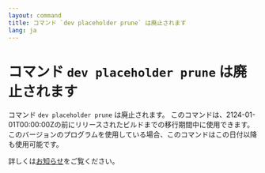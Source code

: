 ```yaml
---
layout: command
title: コマンド `dev placeholder prune` は廃止されます
lang: ja
---
```


# コマンド `dev placeholder prune` は廃止されます

コマンド `dev placeholder prune` は廃止されます。
このコマンドは、2124-01-01T00:00:00Zの前にリリースされたビルドまでの移行期間中に使用できます。このバージョンのプログラムを使用している場合、このコマンドはこの日付以降も使用可能です。

詳しくは[お知らせ](https://github.com/watermint/toolbox/issues/781)をご覧ください。


